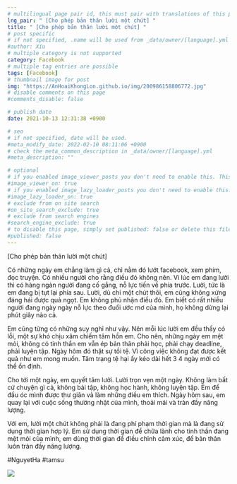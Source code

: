 ```yaml
---
# multilingual page pair id, this must pair with translations of this page. (This name must be unique)
lng_pair: " [Cho phép bản thân lười một chút] "
title: " [Cho phép bản thân lười một chút] "
# post specific
# if not specified, .name will be used from _data/owner/[language].yml
#author: Xíu
# multiple category is not supported
category: Facebook
# multiple tag entries are possible
tags: [Facebook]
# thumbnail image for post
img: "https://AnHoaiKhongLon.github.io/img/200986158806772.jpg"
# disable comments on this page
#comments_disable: false

# publish date
date: 2021-10-13 12:31:38 +0900

# seo
# if not specified, date will be used.
#meta_modify_date: 2022-02-10 08:11:06 +0900
# check the meta_common_description in _data/owner/[language].yml
#meta_description: ""

# optional
# if you enabled image_viewer_posts you don't need to enable this. This is only if image_viewer_posts = false
#image_viewer_on: true
# if you enabled image_lazy_loader_posts you don't need to enable this. This is only if image_lazy_loader_posts = false
#image_lazy_loader_on: true
# exclude from on site search
#on_site_search_exclude: true
# exclude from search engines
#search_engine_exclude: true
# to disable this page, simply set published: false or delete this file
#published: false
---
```


<!-- outline-start -->

[Cho phép bản thân lười một chút]

Có những ngày em chẳng làm gì cả, chỉ nằm đó lướt facebook, xem phim, đọc truyện. Có nhiều người cho rằng điều đó không nên. Vì lúc em đang lười thì có hàng ngàn người đang cố gắng, nỗ lực tiến về phía trước. Lười, tức là em đang bị tụt lại phía sau. Lười, dù chỉ một chút thôi, em cũng không xứng đáng hái được quả ngọt. Em không phủ nhận điều đó. Em biết có rất nhiều người đang ngày ngày nỗ lực theo đuổi ước mơ của mình, họ không dừng lại phút giây nào cả.

Em cũng từng có những suy nghĩ như vậy. Nên mỗi lúc lười em đều thấy có lỗi, một sự khó chịu xâm chiếm tâm hồn em. Cho nên, những ngày em mệt mỏi, không có tinh thần em vẫn ép bản thân phải học, phải chạy deadline, phải luyện tập. Ngày hôm đó thật sự tồi tệ. Vì công việc không đạt được kết quả như em mong muốn. Tâm trạng tệ hại ấy kéo dài hết 3 4 ngày mới có thể ổn định.

Cho tới một ngày, em quyết tâm lười. Lười trọn vẹn một ngày. Không làm bất cứ chuyện gì cả, không bài tập, không học hành, không luyện tập. Em để đầu óc mình được thư giãn và làm những điều em thích. Ngày hôm sau, em quay lại với cuộc sống thường nhật của mình, thoải mái và tràn đầy năng lượng.

Với em, lười một chút không phải là đang phí phạm thời gian mà là đang sử dụng thời gian hợp lý. Em sử dụng thời gian để chữa lành cho tinh thần đang mệt mỏi của mình, em dùng thời gian để điều chỉnh cảm xúc, để bản thân luôn tràn đầy năng lượng.

#NguyetHa
#tamsu

<!-- outline-end -->

<img src= "https://AnHoaiKhongLon.github.io/img/200986158806772.jpg">